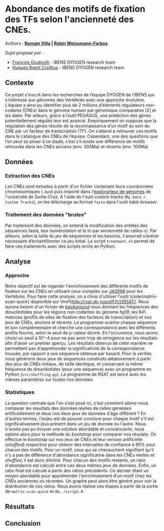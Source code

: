 # Abondance des motifs de fixation des TFs selon l'ancienneté des CNEs.
Authors : **[Romain Villa](mailto:rvilla@edu.bio.ens.psl.eu) | [Robin Weissmann-Farbos](mailto:weissman@edu.bio.ens.psl.eu)**

_Sujet proposé par :_
* [François Giudicelli](mailto:francois.giudicelli@ens.fr) - IBENS DYOGEN research team
* [Hugues Roest Crolllius](mailto:hrc@bio.ens.psl.eu) - IBENS DYOGEN research team

## Contexte
Ce projet s’inscrit dans les recherches de l’équipe DYOGEN de l’IBENS qui s’intéresse aux génomes des Vertébrés avec une approche évolutive. L’équipe a ainsi pu identifier plus de 2 millions d’éléments régulateurs non-codants (CNEs) dans le génome humain par génomique comparative [2] et les dater.
Par ailleurs, grâce à l’outil PEGASUS, une prédiction des gènes potentiellement régulés leur est associé. Empiriquement on suppose que la régulation des gènes résulte de la reconnaissance d’un motif au sein du CNE par un facteur de transcription (TF). On s’attend à retrouver ces motifs dans le catalogue des CNEs
de l’équipe. Cependant, une des questions que l’on peut se poser à ce stade, c’est s’il existe une différence de motifs retrouvés dans les CNEs anciens (env. 300Ma) et récents (env. 100Ma)
## Données
### Extraction des CNEs
Les CNEs sont extraites à partir d'un fichier contenant leurs coordonnées chromosomiques (```.bed```) puis importé dans l'[explorarteur de génomes](https://genome.ucsc.edu/) de l'université de Santa-Cruz. A l'aide de l'outil *custom tracks* (```My Data > Custom Tracks```), on les télécharge au format ```fasta``` dans l'outil *table browser*.
### Traitement des données "brutes"
Par traitement des données, on entend la modification des entêtes des séquences fasta, leur numérotation et le tri par ancienneté de celles-ci. Par ailleurs, selon la taille du jeu de séquences et les besoins, il pourrait s’avérer nécessaire d’échantillonner ce jeu initial. Le script ```treatment.sh``` permet de faire ces traitements avec des scripts écrits en Python.
## Analyse
### Approche
Notre objectif est de regarder l'enrichissement des différents motifs de fixation sur les CNEs en utilisant ceux compilés sur [JASPAR](https://jaspar.genereg.net/download/data/2022/CORE/JASPAR2022_CORE_vertebrates_non-redundant_pfms_transfac.txt) pour les Vertébrés. Pour faire cette analyse, on a chosi d'utiliser l'outil \code{matrix-scan-quick} disponible sur \href{http://rsat.sb-roscoff.fr/}{RSAT}. Nous aurons besoin d'un fichier de [_background_](https://rsat.eead.csic.es/plants/data/genomes/Homo_sapiens_GRCh37/oligo-frequencies/2nt_upstream-noorf_Homo_sapiens_GRCh37-noov-1str.freq.gz) nous donnant les fréquences des dinucléotides pour les régions non codantes du génome _hg19_, les 841 matrices (profils de sites de fixation des facteurs de transcription) et nos jeux de CNEs, anciens et récents. Le programme _scanne_ chaque séquence et son complémentaire et cherche une correspondance avec les différents profils fournis, selon le seuil de p-valeur donné. En l'occurence, nous avons choisi un seuil à 10^-4 pour ne pas avoir trop de stringence sur les résultats afin d'avoir un premier aperçu. Les résultats obtenus de cette manière ne permettent pas d'appréhender la significativité de la correspondance trouvée, par rapport à une séquence obtenue par hasard. Pour le vérifier, nous générons deux jeux de séquences construits aléatoirement à partir des jeux de CNEs initiaux, de taille identique, et conservant la même fréquence de dinucléotides (pour une séquence) avec un programme en Python (```src/shuffling.py```).  Le programme de RSAT est lancé avec les mêmes paramètres sur toutes nos données.
### Statistiques
La question centrale que l'on s'est posé ici, c'est comment allons-nous comparer les résultats des données réelles de celles générées artificiellement et deux nos deux jeux de données d'âge différent ?
En d'autres termes, l'enjeu est de pouvoir conclure pour chaque motif s'il est significativement plus présent dans un jeu de donnée ou l'autre. Nous n'avons pas pu trouver une solution abordable et convaincante, nous optons alors pour la méthode du _bootstrap_ pour comparer nos résulats.
On effectue le _bootstrap_ sur nos jeux de CNEs et leur version artificielle (_shuffled_) respective pour obtenir des intervalles de confiance à 95% pour chacun des motifs. Pour un motif, ceux qui se chevauchent signifient qu'il n'y a pas de différence d'abondance significative dans les CNEs réelles et _shuffled_, il est donc éliminé. Pour chacun des motifs restants, un ratio d'abondance est calculé entre ces deux mêmes jeux de données. Enfin, un ratio final est calculé à partir des ratios précédents. Ce dernier étant un moyen abordable pour appréhender l'enrichissement d'un motif chez les CNEs anciennes ou récentes. Un graphe peut alors être généré pour voir la distribution de ces ratios. Nous avons réalisé ces étapes à partir de la sortie de ```matrix-scan-quick``` et du ```./script.R```.
## Résultats

## Conclusion
